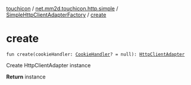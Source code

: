 [touchicon](../../index.md) / [net.mm2d.touchicon.http.simple](../index.md) / [SimpleHttpClientAdapterFactory](index.md) / [create](./create.md)

# create

`fun create(cookieHandler: `[`CookieHandler`](../-cookie-handler/index.md)`? = null): `[`HttpClientAdapter`](../../net.mm2d.touchicon/-http-client-adapter/index.md)

Create HttpClientAdapter instance

**Return**
instance

